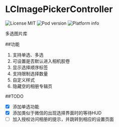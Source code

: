# LCImagePickerController

![License MIT](https://img.shields.io/dub/l/vibe-d.svg)
![Pod version](http://img.shields.io/cocoapods/v/LCImagePickerController.svg?style=flat)
![Platform info](http://img.shields.io/cocoapods/p/LCImagePickerController.svg?style=flat)


多选图片库

##功能
1. 支持单选、多选
2. 可设置是否默认进入相机胶卷
3. 显示选择顺序标签
4. 支持限制选择数量
5. 自定义样式
6. 隐藏空的相册专辑页


##TODO
- [x] 添加单选功能
- [x] 添加类似于微信的出现选择界面时的等待HUD
- [ ] 加入授权访问相册的提示，并跳转到相应的设置页面
